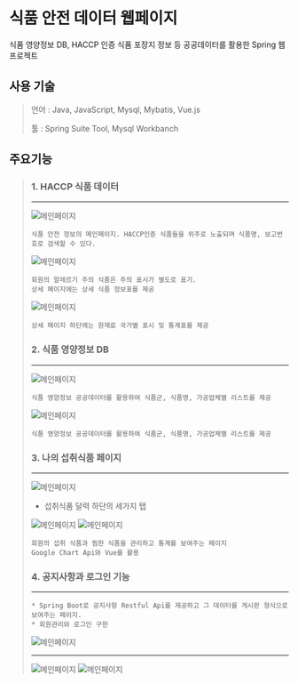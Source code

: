 # 식품 안전 데이터 웹페이지
식품 영양정보 DB, HACCP 인증 식품 포장지 정보 등 공공데이터를 활용한 Spring 웹 프로젝트

## 사용 기술
> 언어 : Java, JavaScript, Mysql, Mybatis, Vue.js
>
> 툴 : Spring Suite Tool, Mysql Workbanch

## 주요기능
> 
> ### 1. HACCP 식품 데이터
> ***
> ![메인페이지](./SafeFood_Web_Spring_GJ_BYG_LSH/캡처/F01_식품명검색.PNG)
> ```
> 식품 안전 정보의 메인페이지. HACCP인증 식품들을 위주로 노출되며 식품명, 보고번호로 검색할 수 있다.
> ```
>
> ![메인페이지](./SafeFood_Web_Spring_GJ_BYG_LSH/캡처/F03_식품별_알레르기_표시.PNG)
> ```
> 회원의 알레르기 주의 식품은 주의 표시가 별도로 표기.
> 상세 페이지에는 상세 식품 정보표를 제공
> ```
>
> ![메인페이지](./SafeFood_Web_Spring_GJ_BYG_LSH/캡처/F15_원재료_국가별_표시및통계.PNG)
> ```
> 상세 페이지 하단에는 원재료 국가별 표시 및 통계표를 제공
> ```
>
> ### 2. 식품 영양정보 DB
> ***
> ![메인페이지](./SafeFood_Web_Spring_GJ_BYG_LSH/캡처/F21_검색기능.png)
> ```
> 식품 영양정보 공공데이터를 활용하여 식품군, 식품명, 가공업체별 리스트를 제공
> ```
>
> ![메인페이지](./SafeFood_Web_Spring_GJ_BYG_LSH/캡처/F04_식품별_영양성분_주의_표시.PNG)
> ```
> 식품 영양정보 공공데이터를 활용하여 식품군, 식품명, 가공업체별 리스트를 제공
> ```
>
> ### 3. 나의 섭취식품 페이지
> ***
> ![메인페이지](./SafeFood_Web_Spring_GJ_BYG_LSH/캡처/F08_섭취식품_데이터관리.PNG)
>
> * 섭취식품 달력 하단의 세가지 탭
>
> ![메인페이지](./SafeFood_Web_Spring_GJ_BYG_LSH/캡처/F09_섭취식품_영양소별통계.PNG)
> ![메인페이지](./SafeFood_Web_Spring_GJ_BYG_LSH/캡처/F12_찜한식품_통계보기.PNG)
> 
> ```
> 회원의 섭취 식품과 찜한 식품을 관리하고 통계를 보여주는 페이지
> Google Chart Api와 Vue를 활용
> ```
>
> ### 4. 공지사항과 로그인 기능
> ***
> ```
> * Spring Boot로 공지사항 Restful Api를 제공하고 그 데이터를 게시판 형식으로 보여주는 페이지.
> * 회원관리와 로그인 구현
> ```
>
> ![메인페이지](./SafeFood_Web_Spring_GJ_BYG_LSH/캡처/F07_공지사항_01.PNG)
> ***
> ![메인페이지](./SafeFood_Web_Spring_GJ_BYG_LSH/캡처/F05_회원관리.PNG)
> ![메인페이지](./SafeFood_Web_Spring_GJ_BYG_LSH/캡처/F06_로그인관리.PNG)
